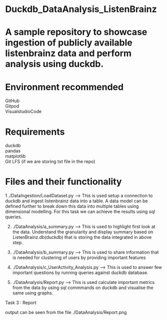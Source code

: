 # Duckdb_DataAnalysis_ListenBrainz

# A sample repository to showcase ingestion of publicly available listenbrainz data and perform analysis using duckdb. 

# Environment recommended

GitHub<br>
Gitpod<br>
VisualstudioCode<br>

# Requirements

duckdb<br>
pandas<br>
matplotlib<br>
Git LFS (if we are storing txt file in the repo)<br>


# Files and their functionality

1 ./DataIngestion/LoadDataset.py --> This is used setup a connection to duckdb and ingest listenbrainz data into a table. A data model can be defined further to break down this data into multiple tables using dimensional modelling. For this task we can achieve the results using sql queries.<br>

2. ./DataAnalysis/a_summary.py --> This is used to highlight first look at the data. Understand the granularity and display summary based on ListenBrainz.db(duckdb) that is storing the data integrated in above step.<br>

3. ./DataAnalysis/b_summary.py --> This is used to share information that is needed for clustering of users by providing important features <br>

4. ./DataAnalysis/c_UserActivity_Analysis.py --> This is used to answer few important questions by running queries against duckdb database.<br>

5. ./DataAnalysis/Report.py --> This is used calculate important metrics from the data by using sql commmands on duckdb and visualise the same using graphs. <br>

   


Task 3 : Report <br>

output can be seen from the file ./DataAnalysis/Report.png

